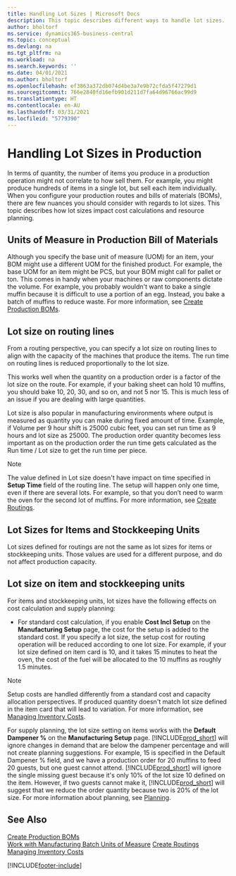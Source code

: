 ```yaml
---
title: Handling Lot Sizes | Microsoft Docs
description: This topic describes different ways to handle lot sizes.
author: bholtorf
ms.service: dynamics365-business-central
ms.topic: conceptual
ms.devlang: na
ms.tgt_pltfrm: na
ms.workload: na
ms.search.keywords: ''
ms.date: 04/01/2021
ms.author: bholtorf
ms.openlocfilehash: ef3863a372db074d4be3a7e9b72cfda5f47279d1
ms.sourcegitcommit: 766e2840fd16efb901d211d7fa64d96766ac99d9
ms.translationtype: HT
ms.contentlocale: en-AU
ms.lasthandoff: 03/31/2021
ms.locfileid: "5779390"
---
```

# <a name="handling-lot-sizes-in-production"></a>Handling Lot Sizes in Production
In terms of quantity, the number of items you produce in a production operation might not correlate to how sell them. For example, you might produce hundreds of items in a single lot, but sell each item individually. When you configure your production routes and bills of materials (BOMs), there are few nuances you should consider with regards to lot sizes. This topic describes how lot sizes impact cost calculations and resource planning.

## <a name="units-of-measure-in-production-bill-of-materials"></a>Units of Measure in Production Bill of Materials
Although you specify the base unit of measure (UOM) for an item, your BOM might use a different UOM for the finished product. For example, the base UOM for an item might be PCS, but your BOM might call for pallet or ton. This comes in handy when your machines or raw components dictate the volume. For example, you probably wouldn't want to bake a single muffin because it is difficult to use a portion of an egg. Instead, you bake a batch of muffins to reduce waste. For more information, see [Create Production BOMs](production-how-to-create-production-boms.md).

## <a name="lot-size-on-routing-lines"></a>Lot size on routing lines
From a routing perspective, you can specify a lot size on routing lines to align with the capacity of the machines that produce the items. The run time on routing lines is reduced proportionally to the lot size. 

This works well when the quantity on a production order is a factor of the lot size on the route. For example, if your baking sheet can hold 10 muffins, you should bake 10, 20, 30, and so on, and not 5 nor 15.  This is much less of an issue if you are dealing with large quantities.

Lot size is also popular in manufacturing environments where output is measured as quantity you can make during fixed amount of time. Example, if Volume per 9 hour shift is 25000 cubic feet, you can set run time as 9 hours and lot size as 25000.
The production order quantity becomes less important as on the production order the run time gets calculated as the Run time / Lot size to get the run time per piece.
 
> [!NOTE]
> The value defined in Lot size doesn't have impact on time specified in **Setup Time** field of the routing line. The setup will happen only one time, even if there are several lots. For example, so that you don’t need to warm the oven for the second lot of muffins. For more information, see [Create Routings](production-how-to-create-routings.md).

## <a name="lot-sizes-for-items-and-stockkeeping-units"></a>Lot Sizes for Items and Stockkeeping Units
Lot sizes defined for routings are not the same as lot sizes for items or stockkeeping units. Those values are used for a different purpose, and do not affect production capacity. 

## <a name="lot-size-on-item-and-stockkeeping-units"></a>Lot size on item and stockkeeping units
For items and stockkeeping units, lot sizes have the following effects on cost calculation and supply planning:

* For standard cost calculation, if you enable **Cost Incl Setup** on the **Manufacturing Setup** page, the cost for the setup is added to the standard cost. If you specify a lot size, the setup cost for routing operation will be reduced according to one lot size. For example, if your lot size defined on item card is 10, and it takes 15 minutes to heat the oven, the cost of the fuel will be allocated to the 10 muffins as roughly 1.5 minutes. 

> [!NOTE]
> Setup costs are handled differently from a standard cost and capacity allocation perspectives. If produced quantity doesn't match lot size defined in the item card that will lead to variation. For more information, see [Managing Inventory Costs](finance-manage-inventory-costs.md). <!--not sure that I got this part right seems to repeat the first example.-->

For supply planning, the lot size setting on items works with the **Default Dampener %** on the **Manufacturing Setup** page. [!INCLUDE[prod_short](includes/prod_short.md)] will ignore changes in demand that are below the dampener percentage and will not create planning suggestions. For example, 15 is specified in the Default Dampener % field, and we have a production order for 20 muffins to feed 20 guests, but one guest cannot attend. [!INCLUDE[prod_short](includes/prod_short.md)] will ignore the single missing guest because it's only 10% of the lot size 10 defined on the item. However, if two guests cannot make it, [!INCLUDE[prod_short](includes/prod_short.md)] will suggest that we reduce the order quantity because two is 20% of the lot size. For more information about planning, see [Planning](production-planning.md).

## <a name="see-also"></a>See Also
[Create Production BOMs](production-how-to-create-production-boms.md)  
[Work with Manufacturing Batch Units of Measure](production-how-to-use-the-manufacturing-batch-unit-of-measure.md)
[Create Routings](production-how-to-create-routings.md)  
[Managing Inventory Costs](finance-manage-inventory-costs.md)


[!INCLUDE[footer-include](includes/footer-banner.md)]